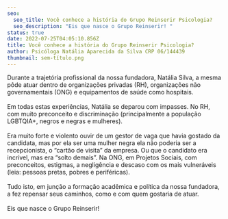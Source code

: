 ```yaml
---
seo:
  seo_title: Você conhece a história do Grupo Reinserir Psicologia?
  seo_description: "Eis que nasce o Grupo Reinserir! "
status: true
date: 2022-07-25T04:05:10.856Z
title: Você conhece a história do Grupo Reinserir Psicologia?
author: Psicóloga Natália Aparecida da Silva CRP 06/144439
thumbnail: sem-título.png
---
```

<!--StartFragment-->

Durante a trajetória profissional da nossa fundadora, Natália Silva, a mesma pôde atuar dentro de organizações privadas (RH), organizações não governamentais (ONG) e equipamentos de saúde como hospitais.\
\
Em todas estas experiências, Natália se deparou com impasses. No RH, com muito preconceito e discriminação (principalmente a população LGBTQIA+, negros e negras e mulheres).\
\
Era muito forte e violento ouvir de um gestor de vaga que havia gostado da candidata, mas por ela ser uma mulher negra ela não poderia ser a recepcionista, o “cartão de visita” da empresa. Ou que o candidato era incrível, mas era “solto demais”. Na ONG, em Projetos Sociais, com preconceitos, estigmas, a negligência e descaso com os mais vulneráveis (leia: pessoas pretas, pobres e periféricas).\
\
Tudo isto, em junção a formação acadêmica e política da nossa fundadora, a fez repensar seus caminhos, como e com quem gostaria de atuar.\
\
Eis que nasce o Grupo Reinserir! 

<!--EndFragment-->
